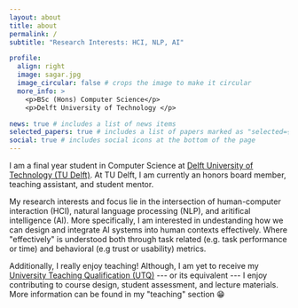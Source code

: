 ```yaml
---
layout: about
title: about
permalink: /
subtitle: "Research Interests: HCI, NLP, AI"

profile:
  align: right
  image: sagar.jpg
  image_circular: false # crops the image to make it circular
  more_info: >
    <p>BSc (Hons) Computer Science</p>
    <p>Delft University of Technology </p>

news: true # includes a list of news items
selected_papers: true # includes a list of papers marked as "selected={true}"
social: true # includes social icons at the bottom of the page
---
```


I am a final year student in Computer Science at [Delft University of Technology (TU Delft)](https://www.tudelft.nl/en/). At TU Delft, I am currently an honors board member, teaching assistant, and student mentor.

My research interests and focus lie in the intersection of human-computer interaction (HCI), natural language processing (NLP), and aritifical intelligence (AI). More specifically, I am interested in undestanding how we can design and integrate AI systems into human contexts effectively. Where "effectively" is understood both through task related (e.g. task performance or time) and behavioral (e.g trust or usability) metrics.

Additionally, I really enjoy teaching! Although, I am yet to receive my [University Teaching Qualification (UTQ)](https://www.tudelft.nl/teaching-support/training-events/university-teaching-qualification-utq-bko) --- or its equivalent --- I enjoy contributing to course design, student assessment, and lecture materials. More information can be found in my "teaching" section :grin:
